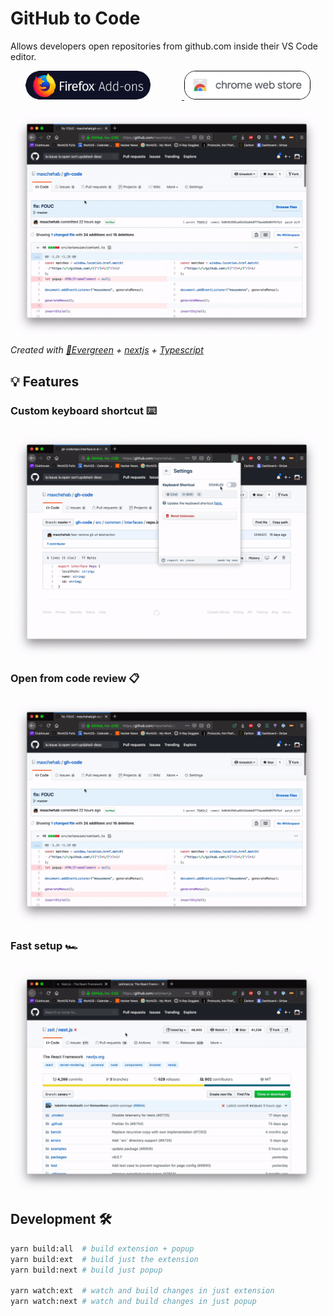 # GitHub to Code

Allows developers open repositories from github.com inside their VS Code editor.

<p align="center">
  <a href="https://addons.mozilla.org/en-US/firefox/addon/github-to-code/">
    <img style="margin-right: 50px" width="200" src="/images/firefox-addon-icon.png">
  </a>
  
  <a href=" https://chrome.google.com/webstore/detail/github-to-code/nmhejamhnhhhegjaalgklaeeladhkaph">
    <img style="border: 1px solid black; border-radius: 18px;" width="200" src="/images/chrome-extension-icon.png">
  </a>
</p>

<p align="center">
  <img width="720"  src="/gifs/from-code-review.gif">
</p>

_Created with [🌲Evergreen](https://evergreen.segment.io) + [nextjs](https://nextjs.org/) + [Typescript](http://www.typescriptlang.org/)_

## 💡 Features 

### Custom keyboard shortcut ⌨️  
<p align="left">
  <img width="720"  src="/gifs/from-keyboard.gif">
</p>

### Open from code review 📋
<p align="left">
  <img width="720"  src="/gifs/from-code-review.gif">
</p>

### Fast setup  🏎️ 
<p align="left">
  <img width="720"  src="/gifs/fast-config.gif">
</p>


## Development 🛠️

```bash
yarn build:all  # build extension + popup
yarn build:ext  # build just the extension
yarn build:next # build just popup

yarn watch:ext  # watch and build changes in just extension
yarn watch:next # watch and build changes in just popup
```
